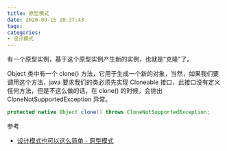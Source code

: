 ```yaml
---
title: 原型模式
date: 2020-09-15 20:37:43
tags:
categories:
- 设计模式
---
```


有一个原型实例，基于这个原型实例产生新的实例，也就是"克隆"了。

Object 类中有一个 clone() 方法，它用于生成一个新的对象，当然，如果我们要调用这个方法，java 要求我们的类必须先实现 Cloneable 接口，此接口没有定义任何方法，但是不这么做的话，在 clone() 的时候，会抛出 CloneNotSupportedException 异常。

```java
protected native Object clone() throws CloneNotSupportedException;
```

参考

+ [设计模式也可以这么简单 - 原型模式](https://www.javadoop.com/post/design-pattern#toc_6)